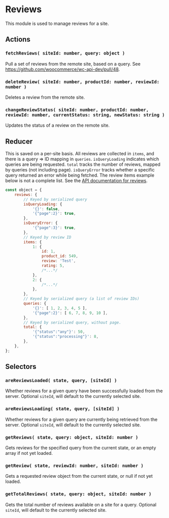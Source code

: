 # Reviews

This module is used to manage reviews for a site.

## Actions

### `fetchReviews( siteId: number, query: object )`

Pull a set of reviews from the remote site, based on a query. See <https://github.com/woocommerce/wc-api-dev/pull/48>.

### `deleteReview( siteId: number, productId: number, reviewId: number )`

Deletes a review from the remote site.

### `changeReviewStatus( siteId: number, productId: number, reviewId: number, currentStatus: string, newStatus: string )`

Updates the status of a review on the remote site.

## Reducer

This is saved on a per-site basis. All reviews are collected in `items`, and there is a query => ID mapping in `queries`. `isQueryLoading` indicates which queries are being requested. `total` tracks the number of reviews, mapped by queries (not including page). `isQueryError` tracks whether a specific query returned an error while being fetched. The review items example below is not a complete list. See the [API documentation for reviews](https://woocommerce.github.io/woocommerce-rest-api-docs/#product-review-properties).

```js
const object = {
	reviews: {
		// Keyed by serialized query
		isQueryLoading: {
			'{}': false,
			'{"page":2}': true,
		},
		isQueryError: {
			'{"page":3}': true,
		},
		// Keyed by review ID
		items: {
			1: {
				id: 1,
				product_id: 549,
				review: 'Test',
				rating: 5,
				/*...*/
			},
			2: {
				/*...*/
			},
		},
		// Keyed by serialized query (a list of review IDs)
		queries: {
			'{}': [ 1, 2, 3, 4, 5 ],
			'{"page":2}': [ 6, 7, 8, 9, 10 ],
		},
		// Keyed by serialized query, without page.
		total: {
			'{"status":"any"}': 50,
			'{"status":"processing"}': 8,
		},
	},
};
```

## Selectors

### `areReviewsLoaded( state, query, [siteId] )`

Whether reviews for a given query have been successfully loaded from the server. Optional `siteId`, will default to the currently selected site.

### `areReviewsLoading( state, query, [siteId] )`

Whether reviews for a given query are currently being retrieved from the server. Optional `siteId`, will default to the currently selected site.

### `getReviews( state, query: object, siteId: number )`

Gets reviews for the specified query from the current state, or an empty array if not yet loaded.

### `getReview( state, reviewId: number, siteId: number )`

Gets a requested review object from the current state, or null if not yet loaded.

### `getTotalReviews( state, query: object, siteId: number )`

Gets the total number of reviews available on a site for a query. Optional `siteId`, will default to the currently selected site.

